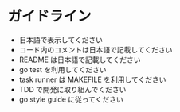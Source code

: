 # ガイドライン
    
- 日本語で表示してください
- コード内のコメントは日本語で記載してください
- README は日本語で記載してください
- go test を利用してください
- task runner は MAKEFILE を利用してください
- TDD で開発に取り組んでください
- go style guide に従ってください